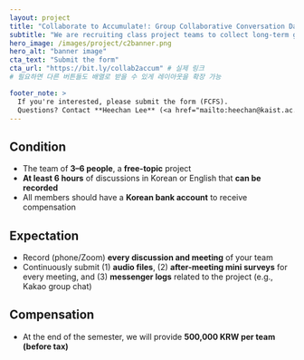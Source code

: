 ```yaml
---
layout: project
title: "Collaborate to Accumulate!: Group Collaborative Conversation Data Collection"
subtitle: "We are recruiting class project teams to collect long-term group collaborative conversation data."
hero_image: /images/project/c2banner.png
hero_alt: "banner image"
cta_text: "Submit the form"
cta_url: "https://bit.ly/collab2accum" # 실제 링크
# 필요하면 다른 버튼들도 배열로 받을 수 있게 레이아웃을 확장 가능

footer_note: >
  If you're interested, please submit the form (FCFS).  
  Questions? Contact **Heechan Lee** (<a href="mailto:heechan@kaist.ac.kr">heechan@kaist.ac.kr</a>).
---
```


<!-- 필요하면 본문에 자유 서술/FAQ를 추가 -->

## Condition

- The team of **3–6 people**, a **free-topic** project
- **At least 6 hours** of discussions in Korean or English that **can be recorded**
- All members should have a **Korean bank account** to receive compensation

## Expectation

- Record (phone/Zoom) **every discussion and meeting** of your team
- Continuously submit (1) **audio files**, (2) **after-meeting mini surveys** for every meeting, and (3) **messenger logs** related to the project (e.g., Kakao group chat)

## Compensation

- At the end of the semester, we will provide **500,000 KRW per team (before tax)**
